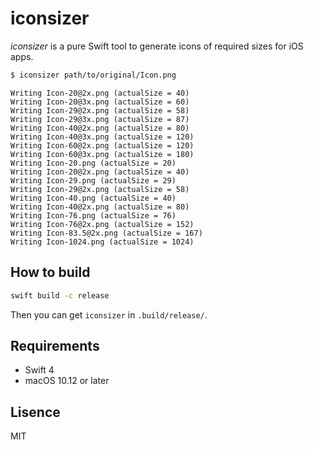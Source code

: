 # iconsizer

_iconsizer_ is a pure Swift tool to generate icons of required sizes for iOS apps.

```bash
$ iconsizer path/to/original/Icon.png
```

```
Writing Icon-20@2x.png (actualSize = 40)
Writing Icon-20@3x.png (actualSize = 60)
Writing Icon-29@2x.png (actualSize = 58)
Writing Icon-29@3x.png (actualSize = 87)
Writing Icon-40@2x.png (actualSize = 80)
Writing Icon-40@3x.png (actualSize = 120)
Writing Icon-60@2x.png (actualSize = 120)
Writing Icon-60@3x.png (actualSize = 180)
Writing Icon-20.png (actualSize = 20)
Writing Icon-20@2x.png (actualSize = 40)
Writing Icon-29.png (actualSize = 29)
Writing Icon-29@2x.png (actualSize = 58)
Writing Icon-40.png (actualSize = 40)
Writing Icon-40@2x.png (actualSize = 80)
Writing Icon-76.png (actualSize = 76)
Writing Icon-76@2x.png (actualSize = 152)
Writing Icon-83.5@2x.png (actualSize = 167)
Writing Icon-1024.png (actualSize = 1024)
```

## How to build

```bash
swift build -c release
```

Then you can get `iconsizer` in `.build/release/`.

## Requirements

- Swift 4
- macOS 10.12 or later

## Lisence

MIT
